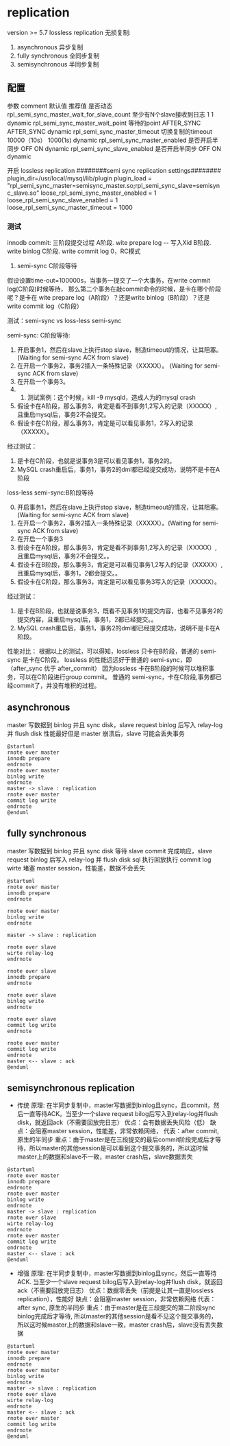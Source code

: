 # replication
version >= 5.7
lossless replication 无损复制:
1. asynchronous 异步复制
2. fully synchronous 全同步复制
3. semisynchronous 半同步复制

## 配置
参数	comment	默认值	推荐值	是否动态
rpl_semi_sync_master_wait_for_slave_count	至少有N个slave接收到日志	1	1	dynamic
rpl_semi_sync_master_wait_point	等待的point	AFTER_SYNC	AFTER_SYNC	dynamic
rpl_semi_sync_master_timeout	切换复制的timeout	10000（10s）	1000(1s)	dynamic
rpl_semi_sync_master_enabled	是否开启半同步	OFF	ON	dynamic
rpl_semi_sync_slave_enabled	是否开启半同步	OFF	ON	dynamic

开启 lossless replication
########semi sync replication settings########
plugin_dir=/usr/local/mysql/lib/plugin
plugin_load = "rpl_semi_sync_master=semisync_master.so;rpl_semi_sync_slave=semisync_slave.so"
loose_rpl_semi_sync_master_enabled = 1
loose_rpl_semi_sync_slave_enabled = 1
loose_rpl_semi_sync_master_timeout = 1000


### 测试
innodb commit: 三阶段提交过程
A阶段. wite prepare log -- 写入Xid
B阶段. write binlog
C阶段. write commit log
0，RC模式
 
1. semi-sync C阶段等待
 
假设设置time-out=100000s，当事务一提交了一个大事务，在write commit log(C阶段)时候等待，
那么第二个事务在敲commit命令的时候，是卡在哪个阶段呢？是卡在 wite prepare log（A阶段）？还是write binlog（B阶段）？还是write commit log（C阶段）
 
测试：semi-sync vs loss-less semi-sync
 
semi-sync: C阶段等待:
1. 开启事务1，然后在slave上执行stop slave，制造timeout的情况，让其阻塞。(Waiting for semi-sync ACK from slave)
2. 在开启一个事务2，事务2插入一条特殊记录（XXXXX）。 (Waiting for semi-sync ACK from slave)
3. 在开启一个事务3。
3.
    1. 测试案例：这个时候，kill -9 mysqld，造成人为的mysql crash
4. 假设卡在A阶段，那么事务3，肯定是看不到事务1,2写入的记录（XXXXX）,且重启mysql后，事务2不会提交。
5. 假设卡在C阶段，那么事务3，肯定是可以看见事务1，2写入的记录（XXXXX）。
 
经过测试：
1. 是卡在C阶段，也就是说事务3是可以看见事务1，事务2的。
2. MySQL crash重启后，事务1，事务2的dml都已经提交成功，说明不是卡在A阶段
 
loss-less semi-sync:B阶段等待
 
0. 开启事务1，然后在slave上执行stop slave，制造timeout的情况，让其阻塞。(Waiting for semi-sync ACK from slave)
1. 在开启一个事务2，事务2插入一条特殊记录（XXXXX）。(Waiting for semi-sync ACK from slave)
2. 在开启一个事务3
3. 假设卡在A阶段，那么事务3，肯定是看不到事务1,2写入的记录（XXXXX）,且重启mysql后，事务2不会提交。。
4. 假设卡在B阶段，那么事务3，肯定是可以看见事务1,2写入的记录（XXXXX）,且重启mysql后，事务1，2都会提交。。
5. 假设卡在C阶段，那么事务3，肯定是可以看见事务3写入的记录（XXXXX）。
 
经过测试：
1. 是卡在B阶段，也就是说事务3，既看不见事务1的提交内容，也看不见事务2的提交内容，且重启mysql后，事务1，2都已经提交。。
2. MySQL crash重启后，事务1，事务2的dml都已经提交成功，说明不是卡在A阶段。

性能对比：
根据以上的测试，可以得知，lossless 只卡在B阶段，普通的 semi-sync 是卡在C阶段。
lossless 的性能远远好于普通的 semi-sync，即（after_sync 优于 after_commit）
因为lossless 卡在B阶段的时候可以堆积事务，可以在C阶段进行group commit。
普通的 semi-sync，卡在C阶段,事务都已经commit了，并没有堆积的过程。

## asynchronous
master 写数据到 binlog 并且 sync disk，slave request binlog 后写入 relay-log 并 flush disk
性能最好但是 master 崩溃后，slave 可能会丢失事务

```plantuml
@startuml
rnote over master
innodb prepare
endrnote
rnote over master
binlog write
endrnote
master -> slave : replication
rnote over master
commit log write
endrnote
@enduml
```

## fully synchronous
master 写数据到 binlog 并且 sync disk 等待 slave commit 完成响应，slave request binlog 后写入 relay-log 并 flush disk sql 执行回放执行 commit log wirte
堵塞 master session，性能差，数据不会丢失

```plantuml
@startuml
rnote over master
innodb prepare
endrnote

rnote over master
binlog write
endrnote

master -> slave : replication

rnote over slave
wirte relay-log
endrnote

rnote over slave
innodb prepare
endrnote

rnote over slave
binlog write
endrnote

rnote over slave
commit log write
endrnote

rnote over master
commit log write
endrnote
master <-- slave : ack
@enduml
```

## semisynchronous replication
- 传统
原理: 在半同步复制中，master写数据到binlog且sync，且commit，然后一直等待ACK。当至少一个slave request bilog后写入到relay-log并flush disk，就返回ack（不需要回放完日志）
优点：会有数据丢失风险（低）
缺点：会阻塞master session，性能差，非常依赖网络，
代表：after commit, 原生的半同步
重点：由于master是在三段提交的最后commit阶段完成后才等待，所以master的其他session是可以看到这个提交事务的，所以这时候master上的数据和slave不一致，master crash后，slave数据丢失
```plantuml
@startuml
rnote over master
innodb prepare
endrnote
rnote over master
binlog write
endrnote
master -> slave : replication
rnote over slave
wirte relay-log
endrnote
rnote over master
commit log write
endrnote
master <-- slave : ack
@enduml
```
- 增强
原理: 在半同步复制中，master写数据到binlog且sync，然后一直等待ACK. 当至少一个slave request bilog后写入到relay-log并flush disk，就返回ack（不需要回放完日志）
优点：数据零丢失（前提是让其一直是lossless replication），性能好
缺点：会阻塞master session，非常依赖网络
代表：after sync, 原生的半同步
重点：由于master是在三段提交的第二阶段sync binlog完成后才等待, 所以master的其他session是看不见这个提交事务的，所以这时候master上的数据和slave一致，master crash后，slave没有丢失数据
```plantuml
@startuml
rnote over master
innodb prepare
endrnote
rnote over master
binlog write
endrnote
master -> slave : replication
rnote over slave
wirte relay-log
endrnote
master <-- slave : ack
rnote over master
commit log write
endrnote
@enduml
```
